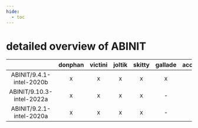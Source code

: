 ```yaml
---
hide:
  - toc
---
```


detailed overview of ABINIT
===========================

| |donphan|victini|joltik|skitty|gallade|accelgor|swalot|doduo|
| :---: | :---: | :---: | :---: | :---: | :---: | :---: | :---: | :---: |
|ABINIT/9.4.1-intel-2020b|x|x|x|x|x|-|x|x|
|ABINIT/9.10.3-intel-2022a|x|x|x|x|-|-|x|-|
|ABINIT/9.2.1-intel-2020a|x|x|x|x|-|-|x|x|
